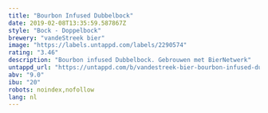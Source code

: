 ```yaml
---
title: "Bourbon Infused Dubbelbock"
date: 2019-02-08T13:35:59.587867Z
style: "Bock - Doppelbock"
brewery: "vandeStreek bier"
image: "https://labels.untappd.com/labels/2290574"
rating: "3.46"
description: "Bourbon infused Dubbelbock. Gebrouwen met BierNetwerk"
untappd_url: "https://untappd.com/b/vandestreek-bier-bourbon-infused-dubbelbock/2290574"
abv: "9.0"
ibu: "20"
robots: noindex,nofollow
lang: nl
---
```

